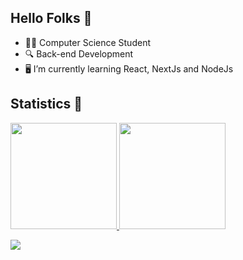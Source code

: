 ## Hello Folks 👋
* 👨‍🎓 Computer Science Student
* 🔍 Back-end Development
* 🖥️ I’m currently learning React, NextJs and NodeJs

## Statistics 🚀
<div>
  <a href="https://github.com/KleversonCruz">
  <img height="170em" src="https://github-readme-stats.vercel.app/api/top-langs/?username=KleversonCruz&langs_count=7&layout=compact&theme=github_dark"/>
  <img height="170em" src="https://github-readme-stats.vercel.app/api?username=KleversonCruz&include_all_commits=true&count_private=true&show_icons=true&theme=github_dark"/>
</div>
    
<a href="https://www.youtube.com/watch?v=uv5i5yg-zNc"><img src="https://user-images.githubusercontent.com/73097560/115834477-dbab4500-a447-11eb-908a-139a6edaec5c.gif"></a>


